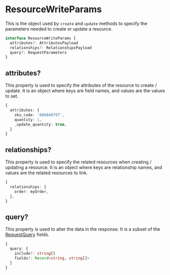 # ResourceWriteParams

This is the object used by `create` and `update` methods to specify the parameters needed to create or update a resource.

```ts
interface ResourceWriteParams {
  attributes?: AttributesPayload
  relationships?: RelationshipsPayload
  query?: RequestParameters
}
```

## attributes?

This property is used to specify the attributes of the resource to create / update. It is an object where keys are field names, and values are the values to set.
```ts
{
  attributes: {
    sku_code: '806848797',
    quantity: 1,
    _update_quantity: true,
  }
}
```

## relationships?

This property is used to specify the related resources when creating / updating a resource. It is an object where keys are relationship names, and values are the related resources to link.
```ts
{
  relationships: {
    order: myOrder,
  },
}
```

## query?

This property is used to alter the data in the response. It is a subset of the [RequestQuery](/api/request-query) fields.
```ts
{
  query: {
    include?: string[]
    fields?: Record<string, string[]>
  }
}
```

